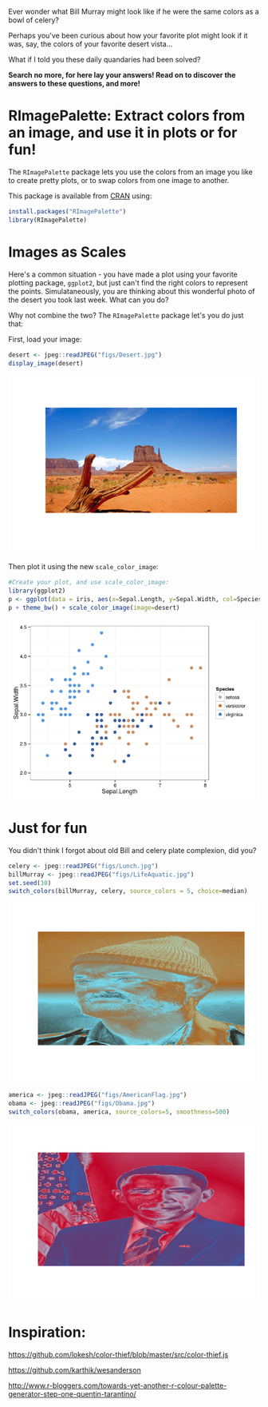 Ever wonder what Bill Murray might look like if he were the same colors as a bowl of celery?

Perhaps you've been curious about how your favorite plot might look if it was, say, the colors of your favorite desert vista...

What if I told you these daily quandaries had been solved?

**Search no more, for here lay your answers! Read on to discover the answers to these questions, and more!**

RImagePalette: Extract colors from an image, and use it in plots or for fun!
============================================================================

The `RImagePalette` package lets you use the colors from an image you like to create pretty plots, or to swap colors from one image to another.

This package is available from [CRAN](https://cran.r-project.org/web/packages/RImagePalette/index.html) using:

``` r
install.packages("RImagePalette")
library(RImagePalette)
```

Images as Scales
================

Here's a common situation - you have made a plot using your favorite plotting package, `ggplot2`, but just can't find the right colors to represent the points. Simulataneously, you are thinking about this wonderful photo of the desert you took last week. What can you do?

Why not combine the two? The `RImagePalette` package let's you do just that:

First, load your image:

``` r
desert <- jpeg::readJPEG("figs/Desert.jpg")
display_image(desert)
```

![](figs/README-unnamed-chunk-4-1.png)

Then plot it using the new `scale_color_image`:

``` r
#Create your plot, and use scale_color_image:
library(ggplot2)
p <- ggplot(data = iris, aes(x=Sepal.Length, y=Sepal.Width, col=Species)) + geom_point(size=3)
p + theme_bw() + scale_color_image(image=desert)
```

![](figs/README-unnamed-chunk-6-1.png)

Just for fun
============

You didn't think I forgot about old Bill and celery plate complexion, did you?

``` r
celery <- jpeg::readJPEG("figs/Lunch.jpg")
billMurray <- jpeg::readJPEG("figs/LifeAquatic.jpg")
set.seed(10)
switch_colors(billMurray, celery, source_colors = 5, choice=median)
```

![](figs/README-unnamed-chunk-7-1.png)

``` r
america <- jpeg::readJPEG("figs/AmericanFlag.jpg")
obama <- jpeg::readJPEG("figs/Obama.jpg")
switch_colors(obama, america, source_colors=5, smoothness=500)
```

![](figs/README-unnamed-chunk-8-1.png)

Inspiration:
============

<https://github.com/lokesh/color-thief/blob/master/src/color-thief.js>

<https://github.com/karthik/wesanderson>

<http://www.r-bloggers.com/towards-yet-another-r-colour-palette-generator-step-one-quentin-tarantino/>

